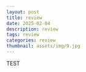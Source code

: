 ```yaml
---
layout: post
title: review
date: 2025-02-04
description: review
tags: review
categories: review
thumbnail: assets/img/9.jpg
---
```


TEST